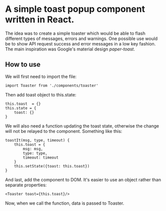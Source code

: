 # A simple toast popup component written in React.

The idea was to create a simple toaster which would be able to flash different types of messages, errors and warnings. One possible use would be to show API request success and error messages in a low key fashion. The main inspiration was Google's material design _paper-toast_.

## How to use
We will first need to import the file:
```
import Toaster from './components/toaster'
```

Then add toast object to this.state:
```
this.toast  = {}
this.state = {
    toast: {}
}
```


We will also need a function updating the toast state, otherwise the change will not be relayed to the component. Something like this:
```
toastIt(msg, type, timeout) {
    this.toast = {
        msg: msg,
        type: type,
        timeout: timeout
    }
    this.setState({toast: this.toast})
}
```


And last, add the component to DOM. It's easier to use an object rather than separate properties:
```
<Toaster toast={this.toast}/>
```


Now, when we call the function, data is passed to Toaster. 